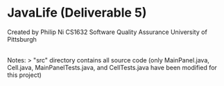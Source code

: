 # JavaLife (Deliverable 5)
Created by Philip Ni
CS1632 Software Quality Assurance
University of Pittsburgh

<br>
Notes:
> "src" directory contains all source code (only MainPanel.java, Cell.java, MainPanelTests.java, and CellTests.java have been modified for this project)